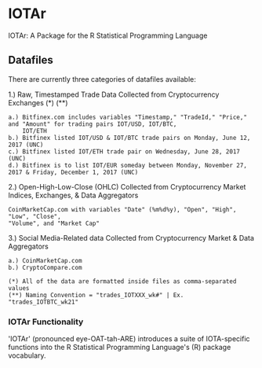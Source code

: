 # IOTAr
IOTAr: A Package for the R Statistical Programming Language

## Datafiles
There are currently three categories of datafiles available:

1.) Raw, Timestamped Trade Data Collected from Cryptocurrency Exchanges (*) (**)

    a.) Bitfinex.com includes variables "Timestamp," "TradeId," "Price," and "Amount" for trading pairs IOT/USD, IOT/BTC,         
        IOT/ETH 
    b.) Bitfinex listed IOT/USD & IOT/BTC trade pairs on Monday, June 12, 2017 (UNC)
    c.) Bitfinex listed IOT/ETH trade pair on Wednesday, June 28, 2017 (UNC)
    d.) Bitfinex is to list IOT/EUR someday between Monday, November 27, 2017 & Friday, December 1, 2017 (UNC)

2.) Open-High-Low-Close (OHLC) Collected from Cryptocurrency Market Indices, Exchanges, & Data Aggregators

    CoinMarketCap.com with variables "Date" (%m%d%y), "Open", "High", "Low", "Close",        
    "Volume", and "Market Cap"

3.) Social Media-Related data Collected from Cryptocurrency Market & Data Aggregators

    a.) CoinMarketCap.com
    b.) CryptoCompare.com

    (*) All of the data are formatted inside files as comma-separated values
    (**) Naming Convention = "trades_IOTXXX_wk#" | Ex. "trades_IOTBTC_wk21"
    
### IOTAr Functionality

'IOTAr' (pronounced eye-OAT-tah-ARE) introduces a suite of IOTA-specific functions into the R Statistical Programming Language's (R) package vocabulary. 
